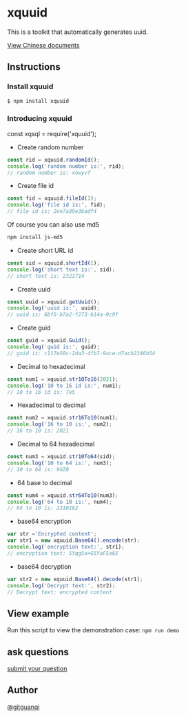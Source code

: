 # xquuid

This is a toolkit that automatically generates uuid.

[View Chinese documents](./zh.md)

## Instructions

### Install xquuid

```sh
$ npm install xquuid
```

### Introducing xquuid

const xqsql = require('xquuid');

+ Create random number

```js
const rid = xquuid.randomId();
console.log('random number is:', rid);
// random number is: xowyvf
```

+ Create file id

```js
const fid = xquuid.fileId(1);
console.log('file id is:', fid);
// file id is: 2ee7a39e36adf4
```

Of course you can also use md5

```sh
npm install js-md5
```

+ Create short URL id

```js
const sid = xquuid.shortId(1);
console.log('short text is:', sid);
// short text is: 2321714
```

+ Create uuid

```js
const uuid = xquuid.getUuid();
console.log('uuid is:', uuid);
// uuid is: 6bf6-b7a2-f273-b14a-0c9f
```

+ Create guid

```js
const guid = xquuid.Guid();
console.log('guid is:', guid);
// guid is: c117e50c-2da3-4fb7-9ace-d7acb2346b54
```

+ Decimal to hexadecimal

```js
const num1 = xquuid.str10To16(2021);
console.log('10 to 16 id is:', num1);
// 10 to 16 id is: 7e5
```

+ Hexadecimal to decimal

```js
const num2 = xquuid.str16To10(num1);
console.log('16 to 10 is:', num2);
// 16 to 10 is: 2021
```

+ Decimal to 64 hexadecimal

```js
const num3 = xquuid.str10To64(sid);
console.log('10 to 64 is:', num3);
// 10 to 64 is: 9GZ0
```

+ 64 base to decimal

```js
const num4 = xquuid.str64To10(num3);
console.log('64 to 10 is:', num4);
// 64 to 10 is: 2310182
```

+ base64 encryption

```js
var str ='Encrypted content';
var str1 = new xquuid.Base64().encode(str);
console.log('encryption text:', str1);
// encryption text: 5Yqg5a+G5YaF5a65
```

+ base64 decryption

```js
var str2 = new xquuid.Base64().decode(str1);
console.log('Decrypt text:', str2);
// Decrypt text: encrypted content
```

## View example

Run this script to view the demonstration case: `npm run demo`

## ask questions

[submit your question](https://github.com/gitguanqi/xquuid/issues/new)

## Author

[@gitguanqi](https://github.com/gitguanqi)
